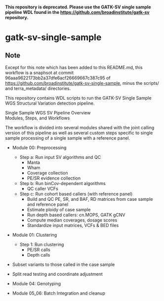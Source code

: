 #### This repository is deprecated. Please use the GATK-SV single sample pipeline WDL found in the https://github.com/broadinstitute/gatk-sv repository. 

# gatk-sv-single-sample

## Note

Except for this note which has been added to this README.md, this workflow is a snaphsot at commit
96aaa9622173bb2a37dfe6acf26669667c387c95 of https://github.com/broadinstitute/gatk-sv-single-sample, minus the scripts/ and terra_metadata/ directories.

This repository contains WDL scripts to run the GATK-SV Single Sample WGS Structural Variation detection pipeline.
  
Single Sample WGS SV Pipeline Overview  
Modules, Steps, and Workflows    

The workflow is divided into several modules shared with the joint calling version of this pipeline as well as several 
custom steps specific to single sample processing of a single sample with a reference panel.  

- Module 00: Preprocessing  
	- Step a: Run input SV algorithms and QC
	    - Manta
	    - Wham
	    - Coverage collection
	    - PE/SR evidence collection  
  	- Step b: Run binCov-dependent algorithms  
        - QC caller VCFs
    - Step c: Run cohort based callers (with reference panel)
        - Build and QC PE, SR, and BAF, RD matrices from case sample and reference panel 
        - Estimate ploidy of case sample
        - Run depth based callers: cn.MOPS, GATK gCNV
        - Compute median coverages, dosage scores	
	    - Standardize input matrices, VCFs & BED files  
  
- Module 01: Clustering  
	- Step 1: Run clustering
	    - PE/SR calls
	    - Depth calls  
	      
- Subset variants to those called in the case sample	      	      
- Split read testing and coordinate adjustment

- Module 04: Genotyping  
  
- Module 05_06: Batch Integration and cleanup  
